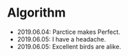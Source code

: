 # Algorithm
- 2019.06.04: Parctice makes Perfect.
- 2019.06.05: I have a headache.
- 2019.06.05: Excellent birds are alike.
